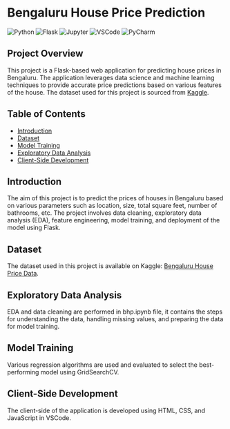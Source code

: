 # Bengaluru House Price Prediction

![Python](https://img.shields.io/badge/Python-3.x-blue.svg)
![Flask](https://img.shields.io/badge/Flask-1.1.2-green.svg)
![Jupyter](https://img.shields.io/badge/Jupyter-Notebook-orange.svg)
![VSCode](https://img.shields.io/badge/VSCode-Client--Side-blue.svg)
![PyCharm](https://img.shields.io/badge/PyCharm-Backend-blue.svg)

## Project Overview

This project is a Flask-based web application for predicting house prices in Bengaluru. The application leverages data science and machine learning techniques to provide accurate price predictions based on various features of the house. The dataset used for this project is sourced from [Kaggle](https://www.kaggle.com/datasets/amitabhajoy/bengaluru-house-price-data).

## Table of Contents

- [Introduction](#introduction)
- [Dataset](#dataset)
- [Model Training](#model-training)
- [Exploratory Data Analysis](#exploratory-data-analysis)
- [Client-Side Development](#client-side-development)

## Introduction
The aim of this project is to predict the prices of houses in Bengaluru based on various parameters such as location, size, total square feet, number of bathrooms, etc. The project involves data cleaning, exploratory data analysis (EDA), feature engineering, model training, and deployment of the model using Flask.

## Dataset
The dataset used in this project is available on Kaggle: [Bengaluru House Price Data](https://www.kaggle.com/datasets/amitabhajoy/bengaluru-house-price-data).

## Exploratory Data Analysis
EDA and data cleaning are performed in bhp.ipynb file, it contains the steps for understanding the data, handling missing values, and preparing the data for model training.

## Model Training
Various regression algorithms are used and evaluated to select the best-performing model using GridSearchCV.

## Client-Side Development
The client-side of the application is developed using HTML, CSS, and JavaScript in VSCode. 
